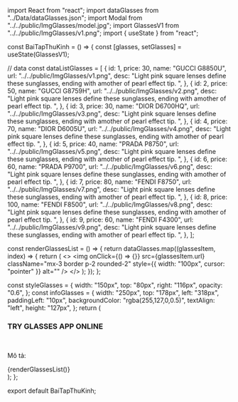 import React from "react";
import dataGlasses from "../Data/dataGlasses.json";
import Modal from "../../public/ImgGlasses/model.jpg";
import GlassesV1 from "../../public/ImgGlasses/v1.png";
import { useState } from "react";

const BaiTapThuKinh = () => {
const [glasses, setGlasses] = useState(GlassesV1);

// data
const dataListGlasses = [
{
id: 1,
price: 30,
name: "GUCCI G8850U",
url: "../../public/ImgGlasses/v1.png",
desc: "Light pink square lenses define these sunglasses, ending with amother of pearl effect tip. ",
},
{
id: 2,
price: 50,
name: "GUCCI G8759H",
url: "../../public/ImgGlasses/v2.png",
desc: "Light pink square lenses define these sunglasses, ending with amother of pearl effect tip. ",
},
{
id: 3,
price: 30,
name: "DIOR D6700HQ",
url: "../../public/ImgGlasses/v3.png",
desc: "Light pink square lenses define these sunglasses, ending with amother of pearl effect tip. ",
},
{
id: 4,
price: 70,
name: "DIOR D6005U",
url: "../../public/ImgGlasses/v4.png",
desc: "Light pink square lenses define these sunglasses, ending with amother of pearl effect tip. ",
},
{
id: 5,
price: 40,
name: "PRADA P8750",
url: "../../public/ImgGlasses/v5.png",
desc: "Light pink square lenses define these sunglasses, ending with amother of pearl effect tip. ",
},
{
id: 6,
price: 60,
name: "PRADA P9700",
url: "../../public/ImgGlasses/v6.png",
desc: "Light pink square lenses define these sunglasses, ending with amother of pearl effect tip. ",
},
{
id: 7,
price: 80,
name: "FENDI F8750",
url: "../../public/ImgGlasses/v7.png",
desc: "Light pink square lenses define these sunglasses, ending with amother of pearl effect tip. ",
},
{
id: 8,
price: 100,
name: "FENDI F8500",
url: "../../public/ImgGlasses/v8.png",
desc: "Light pink square lenses define these sunglasses, ending with amother of pearl effect tip. ",
},
{
id: 9,
price: 60,
name: "FENDI F4300",
url: "../../public/ImgGlasses/v9.png",
desc: "Light pink square lenses define these sunglasses, ending with amother of pearl effect tip. ",
},
];

const renderGlassesList = () => {
return dataGlasses.map((glassesItem, index) => {
return (
<>
<img
onClick={() => {}}
src={glassesItem.url}
className="mx-3 border p-2 rounded-2"
style={{ width: "100px", cursor: "pointer" }}
alt=""
/>
</>
);
});
};

const styleGlasses = {
width: "150px",
top: "80px",
right: "116px",
opacity: "0.6",
};
const infoGlasses = {
width: "250px",
top: "178px",
left: "318px",
paddingLeft: "10px",
backgroundColor: "rgba(255,127,0,0.5)",
textAlign: "left",
height: "127px",
};
return (
<div
className=""
style={{
        backgroundImage: "url(./public/ImgGlasses/background.jpg)",
        minHeight: "100vh",
        backgroundSize: "100%",
        backgroundRepeat: "no-repeat",
      }} >
<div
className=""
style={{ backgroundColor: "rgba(0,0,0,0.6)", minHeight: "100vh" }} >
<h3
style={{ backgroundColor: "rgba(0,0,0,0.3)" }}
className="text-center text-white p-3" >
TRY GLASSES APP ONLINE
</h3>
<div className="container">
<div className="row mt-5 text-center">
<div className="col-6">
<div className="position-relative">
<img
src={Modal}
alt=""
style={{ width: "250px" }}
className=" position-absolute"
/>
<img
                  src={glasses}
                  style={styleGlasses}
                  className="position-absolute"
                  alt=""
                />
<div
                  className="position-relative fw-bold text-white"
                  style={infoGlasses}
                >
<p></p>
<p>Mô tả:</p>
</div>
</div>
</div>
<div className="col-6">
<img src={Modal} alt="" style={{ width: "250px" }} className="" />
</div>
<div className="bg-white container text-center mx-1 mt-5 py-3">
{renderGlassesList()}
</div>
</div>
</div>
</div>
</div>
);
};

export default BaiTapThuKinh;
